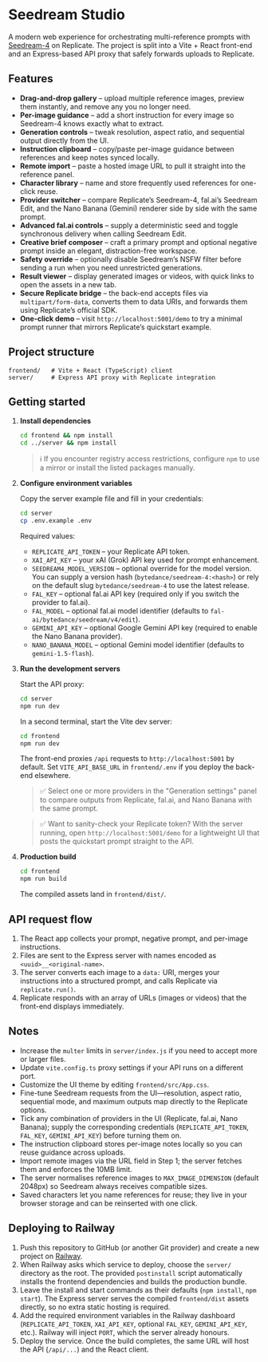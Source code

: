 # Seedream Studio

A modern web experience for orchestrating multi-reference prompts with [Seedream-4](https://replicate.com/bytedance/seedream-4) on Replicate. The project is split into a Vite + React front-end and an Express-based API proxy that safely forwards uploads to Replicate.

## Features

- **Drag-and-drop gallery** – upload multiple reference images, preview them instantly, and remove any you no longer need.
- **Per-image guidance** – add a short instruction for every image so Seedream-4 knows exactly what to extract.
- **Generation controls** – tweak resolution, aspect ratio, and sequential output directly from the UI.
- **Instruction clipboard** – copy/paste per-image guidance between references and keep notes synced locally.
- **Remote import** – paste a hosted image URL to pull it straight into the reference panel.
- **Character library** – name and store frequently used references for one-click reuse.
- **Provider switcher** – compare Replicate’s Seedream-4, fal.ai’s Seedream Edit, and the Nano Banana (Gemini) renderer side by side with the same prompt.
- **Advanced fal.ai controls** – supply a deterministic seed and toggle synchronous delivery when calling Seedream Edit.
- **Creative brief composer** – craft a primary prompt and optional negative prompt inside an elegant, distraction-free workspace.
- **Safety override** – optionally disable Seedream’s NSFW filter before sending a run when you need unrestricted generations.
- **Result viewer** – display generated images or videos, with quick links to open the assets in a new tab.
- **Secure Replicate bridge** – the back-end accepts files via `multipart/form-data`, converts them to data URIs, and forwards them using Replicate’s official SDK.
- **One-click demo** – visit `http://localhost:5001/demo` to try a minimal prompt runner that mirrors Replicate’s quickstart example.

## Project structure

```text
frontend/   # Vite + React (TypeScript) client
server/     # Express API proxy with Replicate integration
```

## Getting started

1. **Install dependencies**

   ```bash
   cd frontend && npm install
   cd ../server && npm install
   ```

   > ℹ️  If you encounter registry access restrictions, configure `npm` to use a mirror or install the listed packages manually.

2. **Configure environment variables**

   Copy the server example file and fill in your credentials:

   ```bash
   cd server
   cp .env.example .env
   ```

   Required values:

   - `REPLICATE_API_TOKEN` – your Replicate API token.
   - `XAI_API_KEY` – your xAI (Grok) API key used for prompt enhancement.
   - `SEEDREAM4_MODEL_VERSION` – optional override for the model version. You can supply a version hash (`bytedance/seedream-4:<hash>`) or rely on the default slug `bytedance/seedream-4` to use the latest release.
   - `FAL_KEY` – optional fal.ai API key (required only if you switch the provider to fal.ai).
   - `FAL_MODEL` – optional fal.ai model identifier (defaults to `fal-ai/bytedance/seedream/v4/edit`).
   - `GEMINI_API_KEY` – optional Google Gemini API key (required to enable the Nano Banana provider).
   - `NANO_BANANA_MODEL` – optional Gemini model identifier (defaults to `gemini-1.5-flash`).

3. **Run the development servers**

   Start the API proxy:

   ```bash
   cd server
   npm run dev
   ```

   In a second terminal, start the Vite dev server:

   ```bash
   cd frontend
   npm run dev
   ```

   The front-end proxies `/api` requests to `http://localhost:5001` by default. Set `VITE_API_BASE_URL` in `frontend/.env` if you deploy the back-end elsewhere.

   > ✅  Select one or more providers in the "Generation settings" panel to compare outputs from Replicate, fal.ai, and Nano Banana with the same prompt.

   > ✅  Want to sanity-check your Replicate token? With the server running, open `http://localhost:5001/demo` for a lightweight UI that posts the quickstart prompt straight to the API.

4. **Production build**

   ```bash
   cd frontend
   npm run build
   ```

   The compiled assets land in `frontend/dist/`.

## API request flow

1. The React app collects your prompt, negative prompt, and per-image instructions.
2. Files are sent to the Express server with names encoded as `<uuid>__<original-name>`.
3. The server converts each image to a `data:` URI, merges your instructions into a structured prompt, and calls Replicate via `replicate.run()`.
4. Replicate responds with an array of URLs (images or videos) that the front-end displays immediately.

## Notes

- Increase the `multer` limits in `server/index.js` if you need to accept more or larger files.
- Update `vite.config.ts` proxy settings if your API runs on a different port.
- Customize the UI theme by editing `frontend/src/App.css`.
- Fine-tune Seedream requests from the UI—resolution, aspect ratio, sequential mode, and maximum outputs map directly to the Replicate options.
- Tick any combination of providers in the UI (Replicate, fal.ai, Nano Banana); supply the corresponding credentials (`REPLICATE_API_TOKEN`, `FAL_KEY`, `GEMINI_API_KEY`) before turning them on.
- The instruction clipboard stores per-image notes locally so you can reuse guidance across uploads.
- Import remote images via the URL field in Step 1; the server fetches them and enforces the 10MB limit.
- The server normalises reference images to `MAX_IMAGE_DIMENSION` (default 2048px) so Seedream always receives compatible sizes.
- Saved characters let you name references for reuse; they live in your browser storage and can be reinserted with one click.

## Deploying to Railway

1. Push this repository to GitHub (or another Git provider) and create a new project on [Railway](https://railway.app/).
2. When Railway asks which service to deploy, choose the `server/` directory as the root. The provided `postinstall` script automatically installs the frontend dependencies and builds the production bundle.
3. Leave the install and start commands as their defaults (`npm install`, `npm start`). The Express server serves the compiled `frontend/dist` assets directly, so no extra static hosting is required.
4. Add the required environment variables in the Railway dashboard (`REPLICATE_API_TOKEN`, `XAI_API_KEY`, optional `FAL_KEY`, `GEMINI_API_KEY`, etc.). Railway will inject `PORT`, which the server already honours.
5. Deploy the service. Once the build completes, the same URL will host the API (`/api/...`) and the React client.
